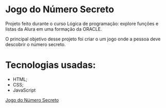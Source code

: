 # Jogo do Número Secreto

Projeto feito durante o curso Lógica de programação: explore funções e listas da Alura em uma formação da ORACLE.

O principal objetivo desse projeto foi criar o um jogo onde a pessoa deve descobrir o número secreto.

# Tecnologias usadas:

- HTML;
- CSS;
- JavaScript

<a href="https://ana-cassia-invernizzi.github.io/numero-secreto/">Jogo do Número Secreto</a>
